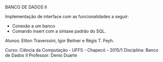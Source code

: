 BANCO DE DADOS II

Implementação de interface com as funcionalidades a seguir:
 - Conexão a um banco
 - Comando insert com a sintaxe padrão do SQL.

Alunos: Eliton Traverssini, Igor Beilner e Régis T. Feyh.

Curso: Ciência da Computação - UFFS - Chapecó - 2015/1
Disciplina: Banco de Dados II
Professor: Denio Duarte
